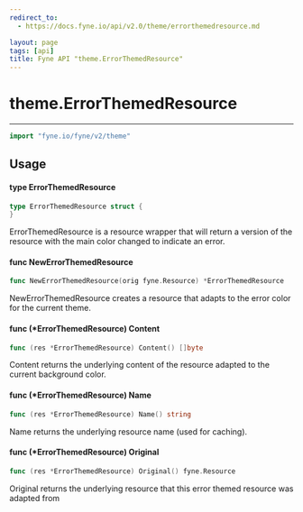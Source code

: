 ```yaml
---
redirect_to:
  - https://docs.fyne.io/api/v2.0/theme/errorthemedresource.md

layout: page
tags: [api]
title: Fyne API "theme.ErrorThemedResource"
---
```



# theme.ErrorThemedResource
---
```go
import "fyne.io/fyne/v2/theme"
```

## Usage

#### type ErrorThemedResource

```go
type ErrorThemedResource struct {
}
```

ErrorThemedResource is a resource wrapper that will return a version of the resource with the main color changed to indicate an error.

#### func  NewErrorThemedResource

```go
func NewErrorThemedResource(orig fyne.Resource) *ErrorThemedResource
```
NewErrorThemedResource creates a resource that adapts to the error color for the current theme.

#### func (*ErrorThemedResource) Content

```go
func (res *ErrorThemedResource) Content() []byte
```
Content returns the underlying content of the resource adapted to the current background color.

#### func (*ErrorThemedResource) Name

```go
func (res *ErrorThemedResource) Name() string
```
Name returns the underlying resource name (used for caching).

#### func (*ErrorThemedResource) Original

```go
func (res *ErrorThemedResource) Original() fyne.Resource
```
Original returns the underlying resource that this error themed resource was adapted from
